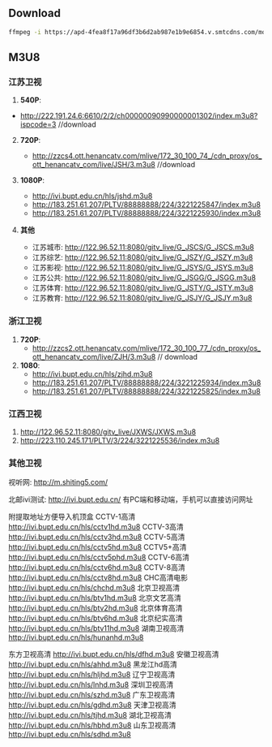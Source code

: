 ## Download

```bash
ffmpeg -i https://apd-4fea8f17a96df3b6d2ab987e1b9e6854.v.smtcdns.com/moviets.tc.qq.com/AY4cPXpWR2Sy8ZKMV9PCHwryzwakVuz6b88d7rzT0OOM/XTN3wnGJdTOXQpbO-Vi-YacK9IpK7O5WOAVFnS46CBHVogfwcTHddIP1c9STBya5yeAls1-_ETJLELWW-BxQfiQ5KfCETNuc-3yYeJS6-HvnQw_6R3753l2Y1mribSA3XRWIqz7BDuSo97K3L_IicZRZbDRZF3rw/z0013cxv1hi.321003.ts.m3u8?ver=4#t=111 -c:v copy -c:a copy -bsf:a aac_adtstoasc 1.mp4
```



## M3U8

### 江苏卫视
1. **540P**:
  - http://222.191.24.6:6610/2/2/ch00000090990000001302/index.m3u8?ispcode=3   //download
2. **720P**:

   - http://zzcs4.ott.henancatv.com/mlive/172_30_100_74_/cdn_proxy/os_ott_henancatv_com/live/JSH/3.m3u8  	//download
3. **1080P**: 
   - http://ivi.bupt.edu.cn/hls/jshd.m3u8 
   - http://183.251.61.207/PLTV/88888888/224/3221225847/index.m3u8
   - http://183.251.61.207/PLTV/88888888/224/3221225930/index.m3u8



4. **其他**
   - 江苏城市: http://122.96.52.11:8080/gitv_live/G_JSCS/G_JSCS.m3u8
   - 江苏综艺: http://122.96.52.11:8080/gitv_live/G_JSZY/G_JSZY.m3u8
   - 江苏影视: http://122.96.52.11:8080/gitv_live/G_JSYS/G_JSYS.m3u8
   - 江苏公共: http://122.96.52.11:8080/gitv_live/G_JSGG/G_JSGG.m3u8
   - 江苏体育: http://122.96.52.11:8080/gitv_live/G_JSTY/G_JSTY.m3u8
   - 江苏教育: http://122.96.52.11:8080/gitv_live/G_JSJY/G_JSJY.m3u8


### 浙江卫视
1. **720P**: 
   - http://zzcs2.ott.henancatv.com/mlive/172_30_100_77_/cdn_proxy/os_ott_henancatv_com/live/ZJH/3.m3u8 // download
2. **1080**:
   - http://ivi.bupt.edu.cn/hls/zjhd.m3u8
   - http://183.251.61.207/PLTV/88888888/224/3221225934/index.m3u8
   - http://183.251.61.207/PLTV/88888888/224/3221225825/index.m3u8




### 江西卫视

1. http://122.96.52.11:8080/gitv_live/JXWS/JXWS.m3u8
2. http://223.110.245.171/PLTV/3/224/3221225536/index.m3u8


### 其他卫视

视听网: http://m.shiting5.com/

北邮ivi测试: http://ivi.bupt.edu.cn/  有PC端和移动端，手机可以直接访问网址

附提取地址方便导入机顶盒
CCTV-1高清 http://ivi.bupt.edu.cn/hls/cctv1hd.m3u8
CCTV-3高清 http://ivi.bupt.edu.cn/hls/cctv3hd.m3u8
CCTV-5高清 http://ivi.bupt.edu.cn/hls/cctv5hd.m3u8
CCTV5+高清 http://ivi.bupt.edu.cn/hls/cctv5phd.m3u8
CCTV-6高清 http://ivi.bupt.edu.cn/hls/cctv6hd.m3u8
CCTV-8高清 http://ivi.bupt.edu.cn/hls/cctv8hd.m3u8
CHC高清电影 http://ivi.bupt.edu.cn/hls/chchd.m3u8
北京卫视高清 http://ivi.bupt.edu.cn/hls/btv1hd.m3u8
北京文艺高清 http://ivi.bupt.edu.cn/hls/btv2hd.m3u8
北京体育高清 http://ivi.bupt.edu.cn/hls/btv6hd.m3u8
北京纪实高清 http://ivi.bupt.edu.cn/hls/btv11hd.m3u8
湖南卫视高清 http://ivi.bupt.edu.cn/hls/hunanhd.m3u8

东方卫视高清 http://ivi.bupt.edu.cn/hls/dfhd.m3u8
安徽卫视高清 http://ivi.bupt.edu.cn/hls/ahhd.m3u8
黑龙江hd高清 http://ivi.bupt.edu.cn/hls/hljhd.m3u8
辽宁卫视高清 http://ivi.bupt.edu.cn/hls/lnhd.m3u8
深圳卫视高清 http://ivi.bupt.edu.cn/hls/szhd.m3u8
广东卫视高清 http://ivi.bupt.edu.cn/hls/gdhd.m3u8
天津卫视高清 http://ivi.bupt.edu.cn/hls/tjhd.m3u8
湖北卫视高清 http://ivi.bupt.edu.cn/hls/hbhd.m3u8
山东卫视高清 http://ivi.bupt.edu.cn/hls/sdhd.m3u8





